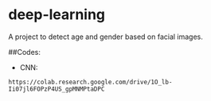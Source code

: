 # deep-learning
A project to detect age and gender based on facial images.

##Codes:
* CNN:
```
https://colab.research.google.com/drive/1O_lb-Ii07jl6FOPzP4US_gpMNMPtaDPC
```
